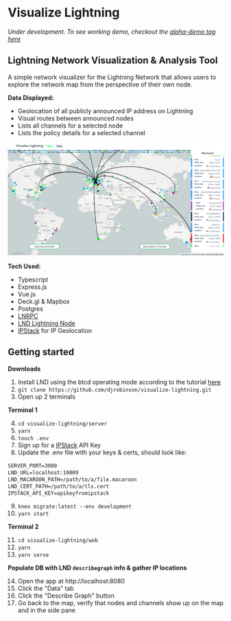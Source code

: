 # Visualize Lightning

_Under development. To see working demo, checkout the [alpha-demo tag here](https://github.com/djrobinson/visualize-lightning/tree/alpha-demo)_

## Lightning Network Visualization & Analysis Tool

A simple network visualizer for the Lightning Network that allows users to explore the network map from the perspective of their own node.

**Data Displayed:**
- Geolocation of all publicly announced IP address on Lightning
- Visual routes between announced nodes
- Lists all channels for a selected node
- Lists the policy details for a selected channel

![alt text](https://github.com/djrobinson/visualize-lightning/blob/master/viz.png "LND Network Visualization")

**Tech Used:**
- Typescript
- Express.js
- Vue.js
- Deck.gl & Mapbox
- Postgres
- [LNRPC](https://github.com/RadarTech/lnrpc)
- [LND Lightning Node](https://github.com/lightningnetwork/lnd)
- [IPStack](https://ipstack.com) for IP Geolocation

## Getting started

**Downloads**

1.  Install LND using the btcd operating mode according to the tutorial [here](https://dev.lightning.community/guides/installation/)
2.  `git clone https://github.com/djrobinson/visualize-lightning.git`
3.  Open up 2 terminals

**Terminal 1**

4.  `cd visualize-lightning/server`
5.  `yarn`
6.  `touch .env`
7.  Sign up for a [IPStack](https://ipstack.com) API Key
8.  Update the .env file with your keys & certs, should look like:
```
SERVER_PORT=3000
LND_URL=localhost:10009
LND_MACAROON_PATH=/path/to/a/file.macaroon
LND_CERT_PATH=/path/to/a/tls.cert
IPSTACK_API_KEY=apikeyfromipstack
```
9.  `knex migrate:latest --env development`
10.  `yarn start`

**Terminal 2**

11.  `cd visualize-lightning/web`
12.  `yarn`
13.  `yarn serve`

**Populate DB with LND `describegraph` info & gather IP locations**

14.  Open the app at http://localhost:8080
15.  Click the "Data" tab
16.  Click the "Describe Graph" button
17.  Go back to the map, verify that nodes and channels show up on the map and in the side pane
